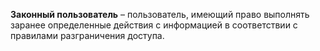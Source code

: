 **Законный пользователь** – пользователь, имеющий право выполнять заранее определенные действия с информацией в соответствии с правилами разграничения доступа.